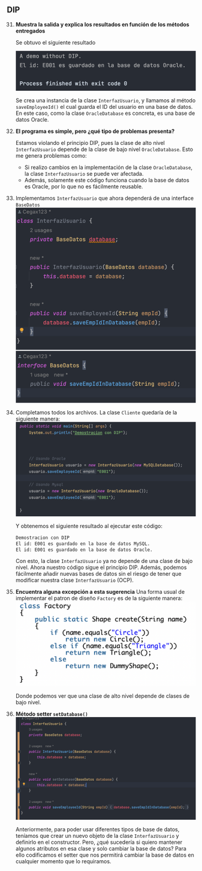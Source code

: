 ## DIP

31. **Muestra la salida y explica los resultados en función de los métodos entregados**

    Se obtuvo el siguiente resultado

    ![img.png](images/dipimg1.png)

    Se crea una instancia de la clase `InterfazUsuario`, y llamamos al método `saveEmployeeId()` el cual guarda el ID del usuario en una base de datos. En este caso, como la clase `OracleDatabase` es concreta, es una base de datos Oracle.

32. **El programa es simple, pero ¿qué tipo de problemas presenta?**

    Estamos violando el principio DIP, pues la clase de alto nivel `InterfazUsuario` depende de la clase de bajo nivel `OracleDatabase`. Esto me genera problemas como:
    - Si realizo cambios en la implementación de la clase `OracleDatabase`, la clase `InterfazUsuario` se puede ver afectada.
    - Además, solamente este código funciona cuando la base de datos es Oracle, por lo que no es fácilmente reusable.

33. Implementamos `InterfazUsuario` que ahora dependerá de una interface `BaseDatos`
    ![img.png](images/dipimg2.png)
    ![img.png](images/dipimg3.png)

34. Completamos todos los archivos. La clase `Cliente` quedaría de la siguiente manera:
    ![img.png](images/dipimg4.png)

    Y obtenemos el siguiente resultado al ejecutar este código:
    ```
    Demostracion con DIP
    El id: E001 es guardado en la base de datos MySQL.
    El id: E001 es guardado en la base de datos Oracle.
    ```
    
    Con esto, la clase `InterfazUsuario` ya no depende de una clase de bajo nivel. Ahora nuestro código sigue el principio DIP.
    Además, podemos fácilmente añadir nuevas bases de datos sin el riesgo de tener que modificar nuestra clase `InterfazUsuario` (OCP).

35. **Encuentra alguna excepción a esta sugerencia**
    Una forma usual de implementar el patron de diseño `Factory` es de la siguiente manera:
    ![img.png](images/dipimg5.png)
    
    Donde podemos ver que una clase de alto nivel depende de clases de bajo nivel.
36. **Método setter `setDatabase()`**
    ![img.png](images/dipimg6.png)

    Anteriormente, para poder usar diferentes tipos de base de datos, teníamos que crear un nuevo objeto de la clase `InterfazUsuario` y definirlo en el constructor. Pero, ¿qué sucedería si quiero mantener algunos atributos en esa clase y solo cambiar la base de datos?
    Para ello codificamos el setter que nos permitirá cambiar la base de datos en cualquier momento que lo requiramos.
    